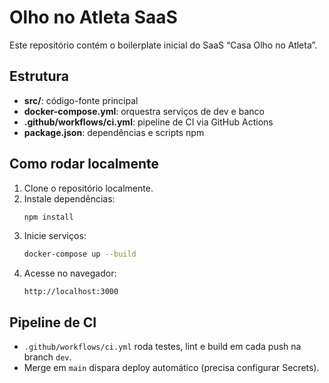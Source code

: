 # Olho no Atleta SaaS

Este repositório contém o boilerplate inicial do SaaS “Casa Olho no Atleta”.

## Estrutura

- **src/**: código-fonte principal  
- **docker-compose.yml**: orquestra serviços de dev e banco  
- **.github/workflows/ci.yml**: pipeline de CI via GitHub Actions  
- **package.json**: dependências e scripts npm

## Como rodar localmente

1. Clone o repositório localmente.
2. Instale dependências:
   ```bash
   npm install
   ```
3. Inicie serviços:
   ```bash
   docker-compose up --build
   ```
4. Acesse no navegador:
   ```
   http://localhost:3000
   ```

## Pipeline de CI

- `.github/workflows/ci.yml` roda testes, lint e build em cada push na branch `dev`.  
- Merge em `main` dispara deploy automático (precisa configurar Secrets).
